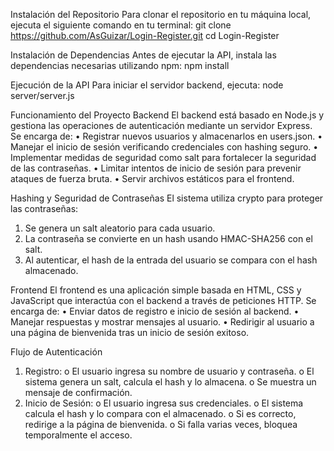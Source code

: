 Instalación del Repositorio
  Para clonar el repositorio en tu máquina local, ejecuta el siguiente comando en tu terminal:
  git clone https://github.com/AsGuizar/Login-Register.git
  cd Login-Register

Instalación de Dependencias
  Antes de ejecutar la API, instala las dependencias necesarias utilizando npm:
  npm install

Ejecución de la API
  Para iniciar el servidor backend, ejecuta:
  node server/server.js

Funcionamiento del Proyecto
  Backend
  El backend está basado en Node.js y gestiona las operaciones de autenticación mediante un servidor Express. Se encarga de:
  •	Registrar nuevos usuarios y almacenarlos en users.json.
  •	Manejar el inicio de sesión verificando credenciales con hashing seguro.
  •	Implementar medidas de seguridad como salt para fortalecer la seguridad de las contraseñas.
  •	Limitar intentos de inicio de sesión para prevenir ataques de fuerza bruta.
  •	Servir archivos estáticos para el frontend.

Hashing y Seguridad de Contraseñas
  El sistema utiliza crypto para proteger las contraseñas:
  1.	Se genera un salt aleatorio para cada usuario.
  2.	La contraseña se convierte en un hash usando HMAC-SHA256 con el salt.
  3.	Al autenticar, el hash de la entrada del usuario se compara con el hash almacenado.

Frontend
  El frontend es una aplicación simple basada en HTML, CSS y JavaScript que interactúa con el backend a través de peticiones HTTP. Se encarga de:
  •	Enviar datos de registro e inicio de sesión al backend.
  •	Manejar respuestas y mostrar mensajes al usuario.
  •	Redirigir al usuario a una página de bienvenida tras un inicio de sesión exitoso.

Flujo de Autenticación
  1.	Registro:
  o	El usuario ingresa su nombre de usuario y contraseña.
  o	El sistema genera un salt, calcula el hash y lo almacena.
  o	Se muestra un mensaje de confirmación.
  2.	Inicio de Sesión:
  o	El usuario ingresa sus credenciales.
  o	El sistema calcula el hash y lo compara con el almacenado.
  o	Si es correcto, redirige a la página de bienvenida.
  o	Si falla varias veces, bloquea temporalmente el acceso.
